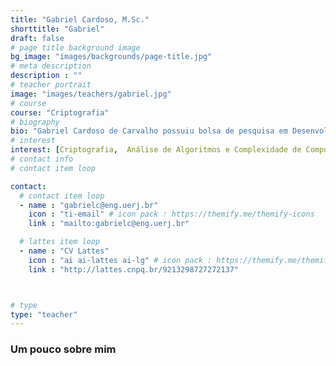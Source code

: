 ```yaml
---
title: "Gabriel Cardoso, M.Sc."
shorttitle: "Gabriel"
draft: false
# page title background image
bg_image: "images/backgrounds/page-title.jpg"
# meta description
description : ""
# teacher portrait
image: "images/teachers/gabriel.jpg"
# course
course: "Criptografia"
# biography
bio: "Gabriel Cardoso de Carvalho possuiu bolsa de pesquisa em Desenvolvimento de Ferramentas de Criptoanálise da ABIN de abril de 2021 até setembro de 2023 que substituiu a anterior bolsa da CAPES, iniciada em março de 2019. Teve bolsa de mestrado pela CAPES de março de 2017 até fevereiro de 2018, sendo substituída pela Bolsa Nota 10 da FAPERJ em março de 2018 até fevereiro de 2019 e adquiriu o título de Mestre em Computação pela Universidade Federal Fluminense em Fevereiro de 2019 com com média 8,9, sob orientação do Professor Luis Antonio Brasil Kowada. Em Agosto 2016, concluiu projeto de Iniciação Científica, como bolsista do CNPq, na área de Criptoanálise Linear e em seguida participou de Iniciação Científica, como bolsista da FAPERJ, na área de Criptoanálise de Cifras de Bloco até o final de 2016. Gabriel obteve o título de Bacharel em Ciência da Computação pela Universidade Federal Fluminense em Janeiro de 2017."
# interest
interest: [Criptografia,  Análise de Algoritmos e Complexidade de Computação, Teoria dos Grafos, Teoria da Computação]
# contact info 
# contact item loop

contact:
  # contact item loop
  - name : "gabrielc@eng.uerj.br"
    icon : "ti-email" # icon pack : https://themify.me/themify-icons
    link : "mailto:gabrielc@eng.uerj.br"

  # lattes item loop
  - name : "CV Lattes"
    icon : "ai ai-lattes ai-lg" # icon pack : https://themify.me/themify-icons
    link : "http://lattes.cnpq.br/9213298727272137"



# type
type: "teacher"
---
```


### Um pouco sobre mim


